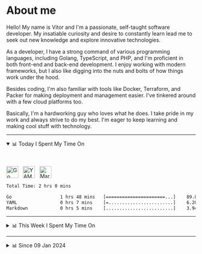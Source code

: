 # About me

Hello! My name is Vitor and I'm a passionate, self-taught software developer. My insatiable curiosity and desire to constantly learn lead me to seek out new knowledge and explore innovative technologies.

As a developer, I have a strong command of various programming languages, including Golang, TypeScript, and PHP, and I'm proficient in both front-end and back-end development. I enjoy working with modern frameworks, but I also like digging into the nuts and bolts of how things work under the hood.

Besides coding, I'm also familiar with tools like Docker, Terraform, and Packer for making deployment and management easier. I've tinkered around with a few cloud platforms too.

Basically, I'm a hardworking guy who loves what he does. I take pride in my work and always strive to do my best. I'm eager to keep learning and making cool stuff with technology.

---

<!-- ## 📊 Today I Spent My Time On -->

<details open>
<summary>📊 Today I Spent My Time On</summary>

&nbsp;

<!--DEVTIMER:TODAY:START-->
<img align="center" width="32px" src="https://cdn.simpleicons.org/go/00ADD8" alt="Go" />&nbsp;&nbsp;&nbsp;<img align="center" width="32px" src="https://cdn.simpleicons.org/yaml/fff" alt="YAML" />&nbsp;&nbsp;&nbsp;<img align="center" width="32px" src="https://cdn.simpleicons.org/markdown/fff" alt="Markdown" />&nbsp;&nbsp;&nbsp;

```txt
Total Time: 2 hrs 0 mins

Go                  1 hrs 48 mins   [======================...]    89.87 %
YAML                0 hrs 7 mins    [=........................]    6.20 %
Markdown            0 hrs 5 mins    [.........................]    3.94 %
```

<!--DEVTIMER:TODAY:END-->

</details>

---
<details>
<summary>📊 This Week I Spent My Time On</summary>

&nbsp;

<!--DEVTIMER:WEEK:START-->
<img align="center" width="32px" src="https://cdn.simpleicons.org/go/00ADD8" alt="Go" />&nbsp;&nbsp;&nbsp;<img align="center" width="32px" src="https://cdn.simpleicons.org/yaml/fff" alt="YAML" />&nbsp;&nbsp;&nbsp;<img align="center" width="32px" src="https://cdn.simpleicons.org/markdown/fff" alt="Markdown" />&nbsp;&nbsp;&nbsp;

```txt
Total Time: 2 hrs 0 mins

Go                  1 hrs 48 mins   [======================...]    89.87 %
YAML                0 hrs 7 mins    [=........................]    6.20 %
Markdown            0 hrs 5 mins    [.........................]    3.94 %
```

<!--DEVTIMER:WEEK:END-->
</details>

---


<details>
<summary>📊 Since 09 Jan 2024</summary>

&nbsp;

<!--DEVTIMER::START-->
<img align="center" width="32px" src="https://cdn.simpleicons.org/typescript/3178C6" alt="TypeScript" />&nbsp;&nbsp;&nbsp;<img align="center" width="32px" src="https://cdn.simpleicons.org/vuedotjs/4FC08D" alt="Vue" />&nbsp;&nbsp;&nbsp;<img align="center" width="32px" src="https://cdn.simpleicons.org/go/00ADD8" alt="Go" />&nbsp;&nbsp;&nbsp;<img align="center" width="32px" src="https://cdn.simpleicons.org/carrd/fff" alt="JSON" />&nbsp;&nbsp;&nbsp;<img align="center" width="32px" src="https://cdn.simpleicons.org/gnubash/fff" alt="Bash" />&nbsp;&nbsp;&nbsp;<img align="center" width="32px" src="https://cdn.simpleicons.org/python/3776AB" alt="Python" />&nbsp;&nbsp;&nbsp;<img align="center" width="32px" src="https://cdn.simpleicons.org/javascript/F7DF1E" alt="JavaScript" />&nbsp;&nbsp;&nbsp;<img align="center" width="32px" src="https://cdn.simpleicons.org/markdown/fff" alt="Markdown" />&nbsp;&nbsp;&nbsp;<img align="center" width="32px" src="https://cdn.simpleicons.org/yaml/fff" alt="YAML" />&nbsp;&nbsp;&nbsp;<img align="center" width="32px" src="https://cdn.simpleicons.org/html5/E34F26" alt="HTML" />&nbsp;&nbsp;&nbsp;<img align="center" width="32px" src="https://cdn.simpleicons.org/academia/fff" alt="Text" />&nbsp;&nbsp;&nbsp;<img align="center" width="32px" src="https://cdn.simpleicons.org/css3/1572B6" alt="CSS" />&nbsp;&nbsp;&nbsp;<img align="center" width="32px" src="https://cdn.simpleicons.org/php/777BB4" alt="PHP" />&nbsp;&nbsp;&nbsp;

```txt
Total Time: 252 hrs 12 mins

TypeScript          130 hrs 19 mins [============.............]    51.67 %
Vue                 30 hrs 2 mins   [==.......................]    11.91 %
Go                  25 hrs 44 mins  [==.......................]    10.20 %
JSON                12 hrs 11 mins  [=........................]    4.83 %
Bash                11 hrs 22 mins  [=........................]    4.51 %
Python              9 hrs 11 mins   [.........................]    3.64 %
JavaScript          6 hrs 6 mins    [.........................]    2.42 %
Markdown            5 hrs 48 mins   [.........................]    2.30 %
YAML                5 hrs 11 mins   [.........................]    2.06 %
SCSS                3 hrs 9 mins    [.........................]    1.25 %
Docker              2 hrs 48 mins   [.........................]    1.11 %
HTML                1 hrs 39 mins   [.........................]    0.66 %
SQL                 1 hrs 10 mins   [.........................]    0.46 %
VimL                0 hrs 56 mins   [.........................]    0.37 %
Nginx               0 hrs 29 mins   [.........................]    0.19 %
INI                 0 hrs 20 mins   [.........................]    0.14 %
XML                 0 hrs 20 mins   [.........................]    0.13 %
Text                0 hrs 17 mins   [.........................]    0.11 %
CSS                 0 hrs 13 mins   [.........................]    0.09 %
TSX                 0 hrs 9 mins    [.........................]    0.06 %
PHP                 0 hrs 7 mins    [.........................]    0.05 %
reStructuredText    0 hrs 4 mins    [.........................]    0.02 %
Sass                0 hrs 1 mins    [.........................]    0.01 %
```

<!--DEVTIMER::END-->

</details>

